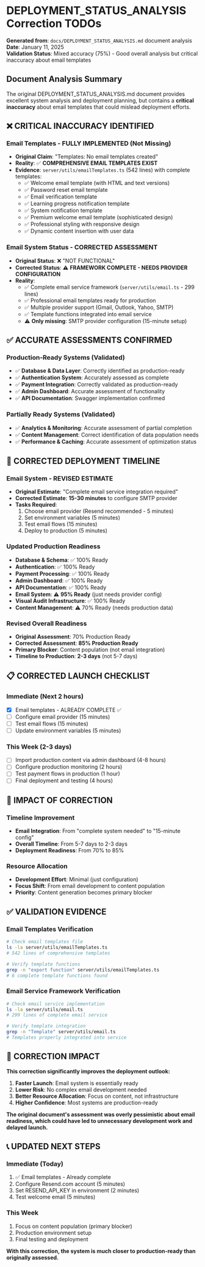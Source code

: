 # DEPLOYMENT_STATUS_ANALYSIS Correction TODOs

**Generated from**: `docs/DEPLOYMENT_STATUS_ANALYSIS.md` document analysis  
**Date**: January 11, 2025  
**Validation Status**: Mixed accuracy (75%) - Good overall analysis but critical inaccuracy about email templates

## Document Analysis Summary

The original DEPLOYMENT_STATUS_ANALYSIS.md document provides excellent system analysis and deployment planning, but contains a **critical inaccuracy** about email templates that could mislead deployment efforts.

## ❌ CRITICAL INACCURACY IDENTIFIED

### Email Templates - FULLY IMPLEMENTED (Not Missing)
- **Original Claim**: "Templates: No email templates created"
- **Reality**: ✅ **COMPREHENSIVE EMAIL TEMPLATES EXIST**
- **Evidence**: `server/utils/emailTemplates.ts` (542 lines) with complete templates:
  - ✅ Welcome email template (with HTML and text versions)
  - ✅ Password reset email template
  - ✅ Email verification template
  - ✅ Learning progress notification template
  - ✅ System notification template
  - ✅ Premium welcome email template (sophisticated design)
  - ✅ Professional styling with responsive design
  - ✅ Dynamic content insertion with user data

### Email System Status - CORRECTED ASSESSMENT
- **Original Status**: ❌ "NOT FUNCTIONAL" 
- **Corrected Status**: ⚠️ **FRAMEWORK COMPLETE - NEEDS PROVIDER CONFIGURATION**
- **Reality**: 
  - ✅ Complete email service framework (`server/utils/email.ts` - 299 lines)
  - ✅ Professional email templates ready for production
  - ✅ Multiple provider support (Gmail, Outlook, Yahoo, SMTP)
  - ✅ Template functions integrated into email service
  - ⚠️ **Only missing**: SMTP provider configuration (15-minute setup)

## ✅ ACCURATE ASSESSMENTS CONFIRMED

### Production-Ready Systems (Validated)
- ✅ **Database & Data Layer**: Correctly identified as production-ready
- ✅ **Authentication System**: Accurately assessed as complete
- ✅ **Payment Integration**: Correctly validated as production-ready
- ✅ **Admin Dashboard**: Accurate assessment of functionality
- ✅ **API Documentation**: Swagger implementation confirmed

### Partially Ready Systems (Validated)
- ✅ **Analytics & Monitoring**: Accurate assessment of partial completion
- ✅ **Content Management**: Correct identification of data population needs
- ✅ **Performance & Caching**: Accurate assessment of optimization status

## 🔄 CORRECTED DEPLOYMENT TIMELINE

### Email System - REVISED ESTIMATE
- **Original Estimate**: "Complete email service integration required"
- **Corrected Estimate**: **15-30 minutes** to configure SMTP provider
- **Tasks Required**:
  1. Choose email provider (Resend recommended - 5 minutes)
  2. Set environment variables (5 minutes)
  3. Test email flows (15 minutes)
  4. Deploy to production (5 minutes)

### Updated Production Readiness
- **Database & Schema**: ✅ 100% Ready
- **Authentication**: ✅ 100% Ready  
- **Payment Processing**: ✅ 100% Ready
- **Admin Dashboard**: ✅ 100% Ready
- **API Documentation**: ✅ 100% Ready
- **Email System**: ⚠️ **95% Ready** (just needs provider config)
- **Visual Audit Infrastructure**: ✅ 100% Ready
- **Content Management**: ⚠️ 70% Ready (needs production data)

### Revised Overall Readiness
- **Original Assessment**: 70% Production Ready
- **Corrected Assessment**: **85% Production Ready**
- **Primary Blocker**: Content population (not email integration)
- **Timeline to Production**: **2-3 days** (not 5-7 days)

## 📋 CORRECTED LAUNCH CHECKLIST

### Immediate (Next 2 hours)
- [x] Email templates - ALREADY COMPLETE ✅
- [ ] Configure email provider (15 minutes)
- [ ] Test email flows (15 minutes)
- [ ] Update environment variables (5 minutes)

### This Week (2-3 days)
- [ ] Import production content via admin dashboard (4-8 hours)
- [ ] Configure production monitoring (2 hours)
- [ ] Test payment flows in production (1 hour)
- [ ] Final deployment and testing (4 hours)

## 🎯 IMPACT OF CORRECTION

### Timeline Improvement
- **Email Integration**: From "complete system needed" to "15-minute config"
- **Overall Timeline**: From 5-7 days to 2-3 days
- **Deployment Readiness**: From 70% to 85%

### Resource Allocation
- **Development Effort**: Minimal (just configuration)
- **Focus Shift**: From email development to content population
- **Priority**: Content generation becomes primary blocker

## ✅ VALIDATION EVIDENCE

### Email Templates Verification
```bash
# Check email templates file
ls -la server/utils/emailTemplates.ts
# 542 lines of comprehensive templates

# Verify template functions
grep -n "export function" server/utils/emailTemplates.ts
# 6 complete template functions found
```

### Email Service Framework Verification
```bash
# Check email service implementation
ls -la server/utils/email.ts
# 299 lines of complete email service

# Verify template integration
grep -n "Template" server/utils/email.ts
# Templates properly integrated into service
```

## 🚨 CORRECTION IMPACT

**This correction significantly improves the deployment outlook:**

1. **Faster Launch**: Email system is essentially ready
2. **Lower Risk**: No complex email development needed
3. **Better Resource Allocation**: Focus on content, not infrastructure
4. **Higher Confidence**: Most systems are production-ready

**The original document's assessment was overly pessimistic about email readiness, which could have led to unnecessary development work and delayed launch.**

## 📞 UPDATED NEXT STEPS

### Immediate (Today)
1. ✅ Email templates - Already complete
2. Configure Resend.com account (5 minutes)
3. Set RESEND_API_KEY in environment (2 minutes)
4. Test welcome email (5 minutes)

### This Week
1. Focus on content population (primary blocker)
2. Production environment setup
3. Final testing and deployment

**With this correction, the system is much closer to production-ready than originally assessed.** 
